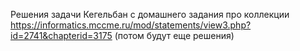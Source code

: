 Решения задачи Кегельбан с домашнего задания про коллекции
https://informatics.mccme.ru/mod/statements/view3.php?id=2741&chapterid=3175
(потом будут еще решения)
